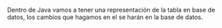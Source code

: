 Dentro de Java vamos a tener una representación de la tabla en base de datos, los cambios que hagamos en el se harán en la base de datos.

